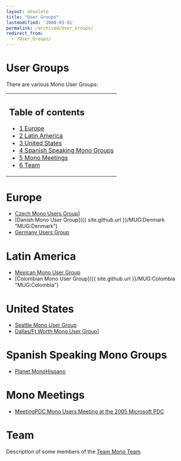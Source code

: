 ```yaml
---
layout: obsolete
title: "User Groups"
lastmodified: '2008-03-01'
permalink: /archived/User_Groups/
redirect_from:
  - /User_Groups/
---
```


User Groups
===========

There are various Mono User Groups:

<table>
<col width="100%" />
<tbody>
<tr class="odd">
<td align="left"><h2>Table of contents</h2>
<ul>
<li><a href="#europe">1 Europe</a></li>
<li><a href="#latin-america">2 Latin America</a></li>
<li><a href="#united-states">3 United States</a></li>
<li><a href="#spanish-speaking-mono-groups">4 Spanish Speaking Mono Groups</a></li>
<li><a href="#mono-meetings">5 Mono Meetings</a></li>
<li><a href="#team">6 Team</a></li>
</ul></td>
</tr>
</tbody>
</table>

Europe
======

-   [Czech Mono Users Group](http://www.czmug.net/)]
-   [Danish Mono User Group]({{ site.github.url }}/MUG:Denmark "MUG:Denmark")
-   [Germany Users Group](http://www.mono-project.de/)

Latin America
=============

-   [Mexican Mono User Group](http://mx.groups.yahoo.com/group/monomx/)
-   [Colombian Mono User Group]({{ site.github.url }}/MUG:Colombia "MUG:Colombia")

United States
=============

-   [Seattle Mono User Group](http://www.mono-seattle.org/)
-   [Dallas/Ft Worth Mono User Group](http://www.mono-dallas.org/)]

Spanish Speaking Mono Groups
============================

-   [Planet MonoHispano](http://planeta.mono-hispano.org)

Mono Meetings
=============

-   [MeetingPDC Mono Users Meeting at the 2005 Microsoft PDC](/index.php?title=MeetingPDC_Mono_Users_Meeting_at_the_2005_Microsoft_PDC&action=edit&redlink=1 "MeetingPDC Mono Users Meeting at the 2005 Microsoft PDC (page does not exist)")

Team
====

Description of some members of the [Team Mono Team](/index.php?title=Team_Mono_Team&action=edit&redlink=1 "Team Mono Team (page does not exist)").

